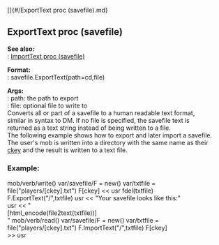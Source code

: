 []{#/ExportText proc (savefile).md}    
## ExportText proc (savefile)    
**See also:**    
:   [ImportText proc (savefile)](/savefile/proc/ImportText)    
<!-- -->    
**Format:**    
:   savefile.ExportText(path=cd,file)    
<!-- -->    
**Args:**    
:   path: the path to export    
:   file: optional file to write to    
Converts all or part of a savefile to a human readable text format,    
similar in syntax to DM. If no file is specified, the savefile text is    
returned as a text string instead of being written to a file.    
The following example shows how to export and later import a savefile.    
The user\'s mob is written into a directory with the same name as their    
[ckey](/mob/var/ckey) and the result is written to a text file.    
### Example:    
mob/verb/write() var/savefile/F = new() var/txtfile =    
file(\"players/\[ckey\].txt\") F\[ckey\] \<\< usr fdel(txtfile)    
F.ExportText(\"/\",txtfile) usr \<\< \"Your savefile looks like this:\"    
usr \<\< \"    
    [html_encode(file2text(txtfile))]    
\" mob/verb/read() var/savefile/F = new() var/txtfile =    
file(\"players/\[ckey\].txt\") F.ImportText(\"/\",txtfile) F\[ckey\]    
\>\> usr  